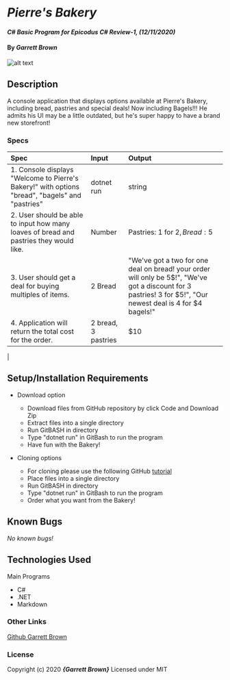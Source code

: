 # _Pierre's Bakery_

#### _C# Basic Program for Epicodus C# Review-1, (12/11/2020)_

#### By _**Garrett Brown**_

![alt text](https://image.shutterstock.com/image-photo/delicious-loaves-bread-german-baker-260nw-1544878508.jpg)

## Description

A console application that displays options available at Pierre's Bakery, including bread, pastries and special deals! Now including Bagels!!! He admits his UI may be a little outdated, but he's super happy to have a brand new storefront!

### Specs
| Spec | Input | Output |
| :-------------     | :------------- | :------------- |
|  1. Console displays "Welcome to Pierre's Bakery!" with options "bread", "bagels" and "pastries" | dotnet run  | string |
|  2. User should be able to input how many loaves of bread and pastries they would like.| Number | Pastries: 1 for $2, Bread: 5$ |
|  3. User should get a deal for buying multiples of items. | 2 Bread | "We've got a two for one deal on bread! your order will only be 5$!", "We've got a discount for 3 pastries! 3 for $5!", "Our newest deal is 4 for $4 bagels!" |  |
|  4. Application will return the total cost for the order.| 2 bread, 3 pastries | $10 |
| 

## Setup/Installation Requirements

* Download option
  * Download files from GitHub repository by click Code and Download Zip
  * Extract files into a single directory 
  * Run GitBASH in directory
  * Type "dotnet run" in GitBash to run the program
  * Have fun with the Bakery!

* Cloning options
  * For cloning please use the following GitHub [tutorial](https://docs.github.com/en/enterprise/2.16/user/github/creating-cloning-and-archiving-repositories/cloning-a-repository)
  * Place files into a single directory 
  * Run GitBASH in directory
  * Type "dotnet run" in GitBash to run the program
  * Order what you want from the Bakery!

## Known Bugs
_No known bugs!_

## Technologies Used

Main Programs
* C#
* .NET
* Markdown


### Other Links
[Github Garrett Brown](https://github.com/GarrettBrown-dev)


### License

Copyright (c) 2020 **_{Garrett Brown}_**
Licensed under MIT